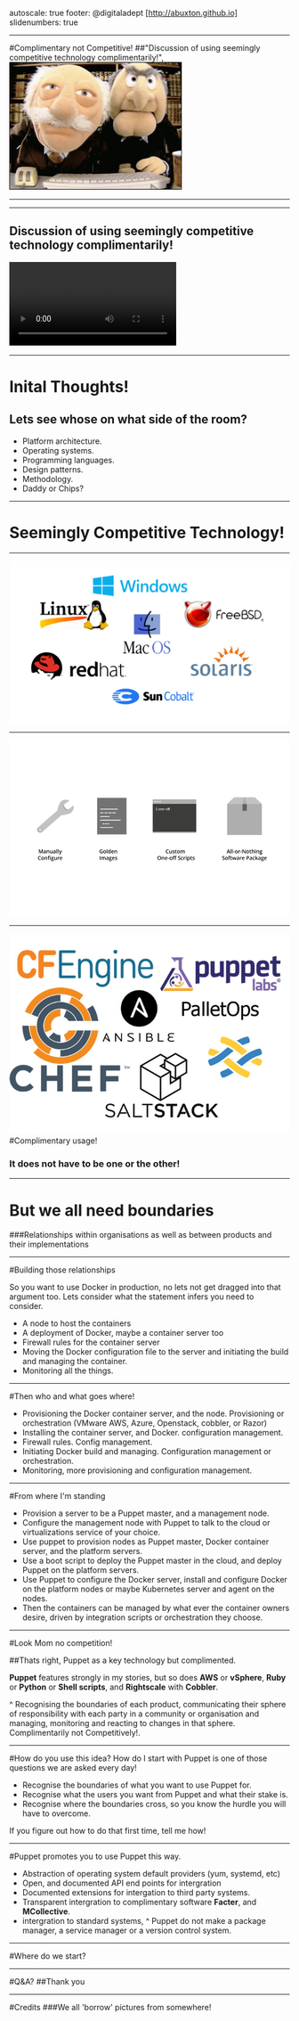 autoscale: true
footer: @digitaladept [http://abuxton.github.io]
slidenumbers: true

---
#Complimentary not Competitive!
##"Discussion of using seemingly competitive technology complimentarily!",
![Complimentary](_images/muppetspairprogramming.jpg)

---


---
## Discussion of using seemingly competitive technology complimentarily!

![inline](_avi/muppetspairprogramming.mp4)

---
# Inital Thoughts! #
## Lets see whose on what side of the room? ##

* Platform architecture.
* Operating systems.
* Programming languages.
* Design patterns.
* Methodology.
* Daddy or Chips?

---
# Seemingly Competitive Technology!

---
![Competitive forces](_images/operating-system.png)

---
![original](_images/ITAutomation.png)

---
![fit](_images/CMs.jpg)
#Complimentary usage!
### It does not have to be one or the other!

---
# But we all need boundaries

###Relationships within organisations as well as between products and their implementations

---
#Building those relationships

So you want to use Docker in production, no lets not get dragged into that argument too. Lets consider what the statement infers you need to consider.

* A node to host the containers
* A deployment of Docker, maybe a container server too
* Firewall rules for the container server
* Moving the Docker configuration file to the server and initiating the build and managing the container.
* Monitoring all the things.

---
#Then who and what goes where!

* Provisioning the Docker container server, and the node. Provisioning or orchestration (VMware AWS, Azure, Openstack, cobbler, or Razor)
* Installing the container server, and Docker. configuration management.
* Firewall rules. Config management.
* Initiating Docker build and managing. Configuration management or orchestration.
* Monitoring, more provisioning and configuration management.

---
#From where I'm standing
 * Provision a server to be a Puppet master, and a management node.
 * Configure the management node with Puppet to talk to the cloud or virtualizations service of your choice.
 * Use puppet to provision nodes as Puppet master, Docker container server, and the platform servers.
 * Use a boot script to deploy the Puppet master in the cloud, and deploy Puppet on the platform servers.
 * Use Puppet to configure the Docker server, install and configure Docker on the platform nodes or maybe Kubernetes server and agent on the nodes.
 * Then the containers can be managed by what ever the container owners desire, driven by integration scripts or orchestration they choose.

---
#Look Mom no competition!

##Thats right, Puppet as a key technology but complimented.

**Puppet** features strongly in my stories, but so does  **AWS** or **vSphere**, **Ruby** or **Python** or **Shell scripts**, and **Rightscale** with **Cobbler**.

^ Recognising the boundaries of each product, communicating their sphere of responsibility with each party in a community or organisation and managing, monitoring and reacting to changes in that sphere. Complimentarily not Competitively!.

---
#How do you use this idea?
How do I start with Puppet is one of those questions we are asked every day!

* Recognise the boundaries of what you want to use Puppet for.
* Recognise what the users you want from Puppet and what their stake is.
* Recognise where the boundaries cross, so you know the hurdle you will have to overcome.

If you figure out how to do that first time, tell me how!

---
#Puppet promotes you to use Puppet this way.

* Abstraction of operating system default providers (yum, systemd, etc)
* Open, and documented API end points for intergration
* Documented extensions for intergation to third party systems.
* Transparent intergration to complimentary software **Facter**, and **MCollective**.
* intergration to standard systems,
^ Puppet do not make a package manager, a service manager or a version control system.

---
#Where do we start?

___
#Q&A?
##Thank you

---
#Credits
###We all 'borrow' pictures from somewhere!


